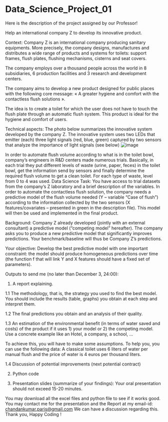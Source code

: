 # Data_Science_Project_01
Here is the description of the project assigned by our Professor!

Help an international company Z to develop its innovative product.

Context: Company Z is an international company producing sanitary equipments. More precisely, the company designs, manufactures and distributes a wide range of products and systems for toilets: support frames, flush plates, flushing mechanisms, cisterns and seat covers.

The company employs over a thousand people across the world in 8 subsidiaries, 6 production facilities and 3 research and development centers.

The company aims to develop a new product designed for public places with the following core message: « A greater hygiene and comfort with the contactless flush solutions ».

The idea is to create a toilet for which the user does not have to touch the flush plate through an automatic flush system. This product is ideal for the hygiene and comfort of users.

Technical aspects: The photo below summarizes the innovative system developed by the company Z. The innovative system uses two LEDs that emitter (each) three light signals (red, blue, green) captured by two sensors that analyze the importance of light signals (see below)
![image](https://github.com/jesuischandan/Data_Science_Project_01/assets/103701334/cc9960df-e42c-4e2e-ac66-f644965fc5e6)

In order to automate flush volume according to what is in the toilet bowl, company’s engineers in R&D centers made numerous trials. Basically, in each trial they put different levels of waste (urine, paper, feces) in the toilet bowl, get the information send by sensors and finally determine the required flush volume to get a clean toilet. For each type of waste, level from 0 to 4 was used.
Data Science Task: You have access to trial datasets from the company’s Z laboratory and a brief description of the variables. In order to automate the contactless flush solution, the company needs a predictive model of the flush volume needed (Y – variable “Case of flush”) according to the information collected by the two sensors (X features/covariates – presented in green in the description file). This model will then be used and implemented in the final product.

Background: Company Z already developed (jointly with an external consultant) a predictive model (“competing model” hereafter). The company asks you to produce a new predictive model that significantly improves predictions. Your benchmark/baseline will thus be Company Z’s predictions. 

Your objective:  Develop the best predictive model with one important constraint: the model should produce homogeneous predictions over time (the function f that will link Y and X features should have a fixed set of parameters). 


Outputs to send me (no later than December 3, 24:00):

1.	A report explaining. 

1.1	The methodology, that is, the strategy you used to find the best model. You should include the results (table, graphs) you obtain at each step and interpret them.

1.2	The final predictions you obtain and an analysis of their quality.

1.3	An estimation of the environmental benefit (in terms of water saved and costs) of the product if it uses 1) your model or 2) the competing model. Use a concrete example like an Hotel, a company, a school, …

To achieve this, you will have to make some assumptions. To help you, you can use the following data: A classical toilet uses 6 liters of water per manual flush and the price of water is 4 euros per thousand liters. 

1.4	Discussion of potential improvements (next potential contract)

2.	Python code

3.	Presentation slides (summarize of your findings): Your oral presentation should not exceed 15-20 minutes.

You may download all the excel files and python file to see if it works good. You may contact me for the presentation and the Report at my email-id: chandankumar.paris@gmail.com
We can have a discussion regarding this.
Thank you,
Happy Coding !

